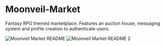 # Moonveil-Market
 Fantasy RPG themed marketplace. Features an auction house, messaging system and profile creation to authenticate users.


![Moonveil Market README](https://github.com/user-attachments/assets/e561faef-d765-4255-a4bf-d26a3f7ac3be)
![Moonveil Market README 2](https://github.com/user-attachments/assets/0f33b76b-c640-4df1-a15d-31d2285d15ee)
